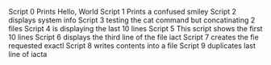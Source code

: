 Script 0 Prints Hello, World
Script 1 Prints a confused smiley
Script 2 displays system info
Script 3 testing the cat command but concatinating 2 files
Script 4 is displaying the last 10 lines
Script 5 This script shows the first 10 lines
Script 6 displays the third line of the file iact
Script 7 creates the fie requested exactl
Script 8 writes contents into a file
Script 9 duplicates last line of iacta 
